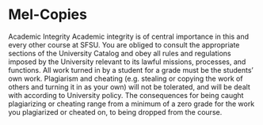 # Mel-Copies
Academic Integrity
Academic integrity is of central importance in this and every other course at SFSU. You are obliged to consult the appropriate sections of the University Catalog and obey all rules and regulations imposed by the University relevant to its lawful missions, processes, and functions. All work turned in by a student for a grade must be the students’ own work. Plagiarism and cheating (e.g. stealing or copying the work of others and turning it in as your own) will not be tolerated, and will be dealt with according to University policy. The consequences for being caught plagiarizing or cheating range from a minimum of a zero grade for the work you plagiarized or cheated on, to being dropped from the course.
